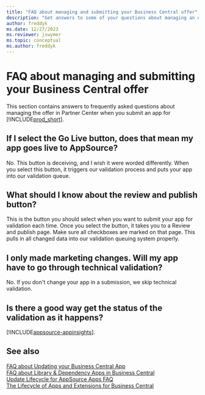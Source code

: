 ```yaml
---
title: "FAQ about managing and submitting your Business Central offer"
description: "Get answers to some of your questions about managing an offer in Partner Center when you build an app for Dynamics 365 Business Central"
author: freddyk
ms.date: 12/27/2023
ms.reviewer: jswymer
ms.topic: conceptual
ms.author: freddyk
---
```


# FAQ about managing and submitting your Business Central offer

This section contains answers to frequently asked questions about managing the offer in Partner Center when you submit an app for [!INCLUDE[prod_short](../includes/prod_short.md)].

## If I select the Go Live button, does that mean my app goes live to AppSource?

No. This button is deceiving, and I wish it were worded differently. When you select this button, it triggers our validation process and puts your app into our validation queue.

## What should I know about the review and publish button?

This is the button you should select when you want to submit your app for validation each time. Once you select the button, it takes you to a Review and publish page. Make sure all checkboxes are marked on that page. This pulls in all changed data into our validation queuing system properly.

## I only made marketing changes. Will my app have to go through technical validation?

No. If you don't change your app in a submission, we skip technical validation.

## Is there a good way get the status of the validation as it happens?

[!INCLUDE[appsource-appinsights](includes/appsource-appinsights.md)].


## See also

[FAQ about Updating your Business Central App](app-faq-update.md)  
[FAQ about Library & Dependency Apps in Business Central](app-faq-dependencies-libraries.md)  
[Update Lifecycle for AppSource Apps FAQ](devenv-update-app-life-cycle-faq.md)  
[The Lifecycle of Apps and Extensions for Business Central](devenv-app-life-cycle.md)  
